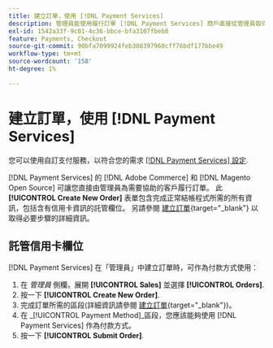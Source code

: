 ```yaml
---
title: 建立訂單，使用 [!DNL Payment Services]
description: 管理員能使用履行訂單 [!DNL Payment Services] 商戶直接從管理員取得協助，以提供給需要協助的客戶。
exl-id: 1542a33f-9c01-4c36-bbce-bfa3107fbeb8
feature: Payments, Checkout
source-git-commit: 90bfa7099924feb308397960cff76bdf177bbe49
workflow-type: tm+mt
source-wordcount: '158'
ht-degree: 1%

---
```


# 建立訂單，使用 [!DNL Payment Services]

您可以使用自訂支付服務，以符合您的需求 [[!DNL Payment Services] 設定](settings.md).

[!DNL Payment Services] 的 [!DNL Adobe Commerce] 和 [!DNL Magento Open Source] 可讓您直接由管理員為需要協助的客戶履行訂單。 此 **[!UICONTROL Create New Order]** 表單包含完成正常結帳程式所需的所有資訊，包括含有信用卡資訊的託管欄位。 另請參閱 [建立訂單](https://docs.magento.com/user-guide/customers/customer-account-create-order.html){target="_blank"} 以取得必要步驟的詳細資訊。

## 託管信用卡欄位

[!DNL Payment Services] 在「管理員」中建立訂單時，可作為付款方式使用：

1. 在 _管理員_ 側欄，展開 **[!UICONTROL Sales]** 並選擇 **[!UICONTROL Orders]**.
1. 按一下 **[!UICONTROL Create New Order]**.
1. 完成訂單所需的區段(詳細資訊請參閱 [建立訂單](https://docs.magento.com/user-guide/customers/customer-account-create-order.html){target="_blank"})。
1. 在 _[!UICONTROL Payment Method]_區段，您應該能夠使用 [!DNL Payment Services] 作為付款方式。
1. 按一下 **[!UICONTROL Submit Order]**.
